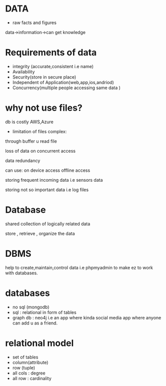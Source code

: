 # DATA

- raw facts and figures

data->information->can get knowledge

# Requirements of data

- integrity (accurate,consistent i.e name)
- Availability
- Security(store in secure place)
- Independent of Application(web,app,ios,andriod)
- Concurrency(multiple people accessing same data )

# why not use files?

db is costly AWS,Azure

- limitation of files
  complex:

through buffer u read file

loss of data on concurrent access

data redundancy

can use:
on device access offline access

storing frequent incoming data i.e sensors data

storing not so important data i.e log files

# Database

shared collection of logically related data

store , retrieve , organize the data

# DBMS

help to create,maintain,control data
i.e phpmyadmin
to make ez to work with databases.

# databases

- no sql (mongodb)
- sql : relational in form of tables
- graph db : neo4j i.e an app where kinda social media app where anyone can add u as a friend.

# relational model

- set of tables
- column(attribute)
- row (tuple)
- all cols : degree
- all row : cardinality
